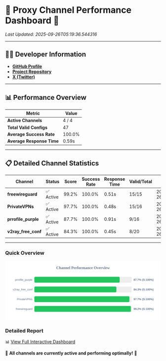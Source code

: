 # 🌟 Proxy Channel Performance Dashboard 🌟

_Last Updated: 2025-09-26T05:19:36.544316_

---

## 👩‍💻 Developer Information

- **[GitHub Profile](https://github.com/4n0nymou3)**  
- **[Project Repository](https://github.com/4n0nymou3/multi-proxy-config-fetcher)**  
- **[X (Twitter)](https://x.com/4n0nymou3)**  

---

## 📊 Performance Overview

| Metric                | Value       |
|-----------------------|-------------|
| **Active Channels**   | 4 / 4       |
| **Total Valid Configs** | 47          |
| **Average Success Rate** | 100.0%      |
| **Average Response Time** | 0.59s       |

---

## 📋 Detailed Channel Statistics

| Channel          | Status     | Score  | Success Rate | Response Time | Valid/Total | Last Success               |
|------------------|------------|--------|--------------|---------------|-------------|----------------------------|
| **freewireguard**  | ✅ Active  | 99.2%  | 100.0% | 0.51s         | 15/15       | 2025-09-26T05:19:36.542551 |
| **PrivateVPNs**  | ✅ Active  | 97.7%  | 100.0% | 0.48s         | 15/16       | 2025-09-26T05:19:36.005331 |
| **prrofile_purple**  | ✅ Active  | 87.7%  | 100.0% | 0.91s         | 9/16       | 2025-09-26T05:19:34.970554 |
| **v2ray_free_conf**  | ✅ Active  | 84.3%  | 100.0% | 0.45s         | 8/20       | 2025-09-26T05:19:35.485332 |

---

### Quick Overview
<div align="center">
  <a href="https://raw.githubusercontent.com/nullluser/NullRepo/refs/heads/main/assets/channel_stats_chart.svg">
    <img src="https://raw.githubusercontent.com/nullluser/NullRepo/refs/heads/main/assets/channel_stats_chart.svg" alt="Source Performance Statistics" width="800">
  </a>
</div>

### Detailed Report
📊 [View Full Interactive Dashboard](https://htmlpreview.github.io/?https://github.com/nullluser/NullRepo/blob/main/assets/performance_report.html)

🎉 **All channels are currently active and performing optimally!** 🎉

